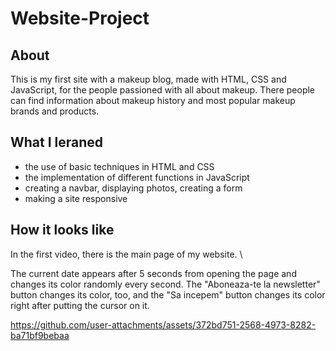 # Website-Project

## About

This is my first site with a makeup blog, made with HTML, CSS and JavaScript, for the people passioned with all about makeup. There people can find information about makeup history and most popular makeup brands and products.

## What I leraned
* the use of basic techniques in HTML and CSS
* the implementation of different functions in JavaScript
* creating a navbar, displaying photos, creating a form
* making a site responsive

## How it looks like

In the first video, there is the main page of my website. \

The current date appears after 5 seconds from opening the page and changes its color randomly every second. The "Aboneaza-te la newsletter" button changes its color, too, and the "Sa incepem" button changes its color right after putting the cursor on it.

https://github.com/user-attachments/assets/372bd751-2568-4973-8282-ba71bf9bebaa
